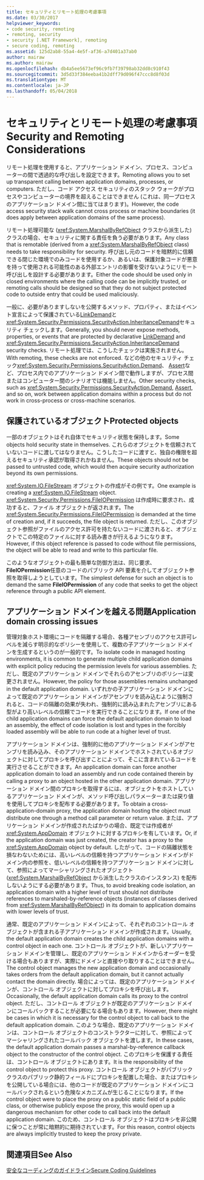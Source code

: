 ```yaml
---
title: セキュリティとリモート処理の考慮事項
ms.date: 03/30/2017
helpviewer_keywords:
- code security, remoting
- remoting, security
- security [.NET Framework], remoting
- secure coding, remoting
ms.assetid: 125d2ab8-55a4-4e5f-af36-a7d401a37ab0
author: mairaw
ms.author: mairaw
ms.openlocfilehash: db4a5ee5673ef96c9fb7f39798ab32dd8c910f43
ms.sourcegitcommit: 3d5d33f384eeba41b2dff79d096f47ccc8d8f03d
ms.translationtype: MT
ms.contentlocale: ja-JP
ms.lasthandoff: 05/04/2018
---
```

# <a name="security-and-remoting-considerations"></a><span data-ttu-id="83097-102">セキュリティとリモート処理の考慮事項</span><span class="sxs-lookup"><span data-stu-id="83097-102">Security and Remoting Considerations</span></span>
<span data-ttu-id="83097-103">リモート処理を使用すると、アプリケーション ドメイン、プロセス、コンピューターの間で透過的な呼び出しを設定できます。</span><span class="sxs-lookup"><span data-stu-id="83097-103">Remoting allows you to set up transparent calling between application domains, processes, or computers.</span></span> <span data-ttu-id="83097-104">ただし、コード アクセス セキュリティのスタック ウォークがプロセスやコンピューターの境界を超えることはできません (これは、同一プロセスのアプリケーション ドメイン間に当てはまります)。</span><span class="sxs-lookup"><span data-stu-id="83097-104">However, the code access security stack walk cannot cross process or machine boundaries (it does apply between application domains of the same process).</span></span>  
  
 <span data-ttu-id="83097-105">リモート処理可能な (<xref:System.MarshalByRefObject> クラスから派生した) クラスの場合、セキュリティに関する責任を負う必要があります。</span><span class="sxs-lookup"><span data-stu-id="83097-105">Any class that is remotable (derived from a <xref:System.MarshalByRefObject> class) needs to take responsibility for security.</span></span> <span data-ttu-id="83097-106">呼び出し元のコードを暗黙的に信頼できる閉じた環境でのみコードを使用するか、あるいは、保護対象コードが悪意を持って使用される可能性のある外部エントリの影響を受けないようにリモート呼び出しを設計する必要があります。</span><span class="sxs-lookup"><span data-stu-id="83097-106">Either the code should be used only in closed environments where the calling code can be implicitly trusted, or remoting calls should be designed so that they do not subject protected code to outside entry that could be used maliciously.</span></span>  
  
 <span data-ttu-id="83097-107">一般に、必要がありますしないを公開するメソッド、プロパティ、またはイベント宣言によって保護されている[LinkDemand](../../../docs/framework/misc/link-demands.md)と<xref:System.Security.Permissions.SecurityAction.InheritanceDemand>セキュリティ チェックします。</span><span class="sxs-lookup"><span data-stu-id="83097-107">Generally, you should never expose methods, properties, or events that are protected by declarative [LinkDemand](../../../docs/framework/misc/link-demands.md) and <xref:System.Security.Permissions.SecurityAction.InheritanceDemand> security checks.</span></span> <span data-ttu-id="83097-108">リモート処理では、こうしたチェックは実施されません。</span><span class="sxs-lookup"><span data-stu-id="83097-108">With remoting, these checks are not enforced.</span></span> <span data-ttu-id="83097-109">などの他のセキュリティ チェック<xref:System.Security.Permissions.SecurityAction.Demand>、 [Assert](../../../docs/framework/misc/using-the-assert-method.md)など、プロセス内でのアプリケーション ドメイン間で動作しますが、プロセス間またはコンピューター間のシナリオでは機能しません。</span><span class="sxs-lookup"><span data-stu-id="83097-109">Other security checks, such as <xref:System.Security.Permissions.SecurityAction.Demand>, [Assert](../../../docs/framework/misc/using-the-assert-method.md), and so on, work between application domains within a process but do not work in cross-process or cross-machine scenarios.</span></span>  
  
## <a name="protected-objects"></a><span data-ttu-id="83097-110">保護されているオブジェクト</span><span class="sxs-lookup"><span data-stu-id="83097-110">Protected objects</span></span>  
 <span data-ttu-id="83097-111">一部のオブジェクトはそれ自体でセキュリティ状態を保持します。</span><span class="sxs-lookup"><span data-stu-id="83097-111">Some objects hold security state in themselves.</span></span> <span data-ttu-id="83097-112">これらのオブジェクトを信頼されていないコードに渡してはなりません。こうしたコードに渡すと、独自の権限を超えるセキュリティ承認が取得されかねません。</span><span class="sxs-lookup"><span data-stu-id="83097-112">These objects should not be passed to untrusted code, which would then acquire security authorization beyond its own permissions.</span></span>  
  
 <span data-ttu-id="83097-113"><xref:System.IO.FileStream> オブジェクトの作成がその例です。</span><span class="sxs-lookup"><span data-stu-id="83097-113">One example is creating a <xref:System.IO.FileStream> object.</span></span> <span data-ttu-id="83097-114"><xref:System.Security.Permissions.FileIOPermission> は作成時に要求され、成功すると、ファイル オブジェクトが返されます。</span><span class="sxs-lookup"><span data-stu-id="83097-114">The <xref:System.Security.Permissions.FileIOPermission> is demanded at the time of creation and, if it succeeds, the file object is returned.</span></span> <span data-ttu-id="83097-115">ただし、このオブジェクト参照がファイルのアクセス許可を持たないコードに渡されると、オブジェクトでこの特定のファイルに対する読み書きが行えるようになります。</span><span class="sxs-lookup"><span data-stu-id="83097-115">However, if this object reference is passed to code without file permissions, the object will be able to read and write to this particular file.</span></span>  
  
 <span data-ttu-id="83097-116">このようなオブジェクトの最も簡単な防御方法は、同じ要求、 **FileIOPermission**任意のコードのパブリック API 要素を介してオブジェクト参照を取得しようとしています。</span><span class="sxs-lookup"><span data-stu-id="83097-116">The simplest defense for such an object is to demand the same **FileIOPermission** of any code that seeks to get the object reference through a public API element.</span></span>  
  
## <a name="application-domain-crossing-issues"></a><span data-ttu-id="83097-117">アプリケーション ドメインを越える問題</span><span class="sxs-lookup"><span data-stu-id="83097-117">Application domain crossing issues</span></span>  
 <span data-ttu-id="83097-118">管理対象ホスト環境にコードを隔離する場合、各種アセンブリのアクセス許可レベルを減らす明示的なポリシーを使用して、複数の子アプリケーション ドメインを生成するというのが一般的です。</span><span class="sxs-lookup"><span data-stu-id="83097-118">To isolate code in managed hosting environments, it is common to generate multiple child application domains with explicit policy reducing the permission levels for various assemblies.</span></span> <span data-ttu-id="83097-119">ただし、既定のアプリケーション ドメインでそれらのアセンブリのポリシーは変更されません。</span><span class="sxs-lookup"><span data-stu-id="83097-119">However, the policy for those assemblies remains unchanged in the default application domain.</span></span> <span data-ttu-id="83097-120">いずれかの子アプリケーション ドメインによって既定のアプリケーション ドメインがアセンブリを読み込むように強制されると、コードの隔離の効果が失われ、強制的に読み込まれたアセンブリにある型がより高いレベルの信頼でコードを実行できることになります。</span><span class="sxs-lookup"><span data-stu-id="83097-120">If one of the child application domains can force the default application domain to load an assembly, the effect of code isolation is lost and types in the forcibly loaded assembly will be able to run code at a higher level of trust.</span></span>  
  
 <span data-ttu-id="83097-121">アプリケーション ドメインは、強制的に他のアプリケーション ドメインがアセンブリを読み込み、そのアプリケーション ドメインでホストされているオブジェクトに対してプロキシを呼び出すことによって、そこに含まれているコードを実行させることができます。</span><span class="sxs-lookup"><span data-stu-id="83097-121">An application domain can force another application domain to load an assembly and run code contained therein by calling a proxy to an object hosted in the other application domain.</span></span> <span data-ttu-id="83097-122">アプリケーション ドメイン間のプロキシを取得するには、オブジェクトをホストしているアプリケーション ドメインが、メソッド呼び出しパラメーターまたは戻り値を使用してプロキシを配布する必要があります。</span><span class="sxs-lookup"><span data-stu-id="83097-122">To obtain a cross-application-domain proxy, the application domain hosting the object must distribute one through a method call parameter or return value.</span></span> <span data-ttu-id="83097-123">または、アプリケーション ドメインが作成されたばかりの場合、既定では作成者が <xref:System.AppDomain> オブジェクトに対するプロキシを有しています。</span><span class="sxs-lookup"><span data-stu-id="83097-123">Or, if the application domain was just created, the creator has a proxy to the <xref:System.AppDomain> object by default.</span></span> <span data-ttu-id="83097-124">したがって、コードの隔離状態を損なわないためには、高いレベルの信頼を持つアプリケーション ドメインがドメイン内の参照を、低いレベルの信頼を持つアプリケーション ドメインに対して、参照によってマーシャリングされたオブジェクト (<xref:System.MarshalByRefObject> から派生したクラスのインスタンス) を配布しないようにする必要があります。</span><span class="sxs-lookup"><span data-stu-id="83097-124">Thus, to avoid breaking code isolation, an application domain with a higher level of trust should not distribute references to marshaled-by-reference objects (instances of classes derived from <xref:System.MarshalByRefObject>) in its domain to application domains with lower levels of trust.</span></span>  
  
 <span data-ttu-id="83097-125">通常、既定のアプリケーション ドメインによって、それぞれのコントロール オブジェクトが含まれる子アプリケーション ドメインが作成されます。</span><span class="sxs-lookup"><span data-stu-id="83097-125">Usually, the default application domain creates the child application domains with a control object in each one.</span></span> <span data-ttu-id="83097-126">コントロール オブジェクトが、新しいアプリケーション ドメインを管理し、既定のアプリケーション ドメインからオーダーを受ける場合もありますが、実際にドメインと直接やり取りすることはできません。</span><span class="sxs-lookup"><span data-stu-id="83097-126">The control object manages the new application domain and occasionally takes orders from the default application domain, but it cannot actually contact the domain directly.</span></span> <span data-ttu-id="83097-127">場合によっては、既定のアプリケーション ドメインが、コントロール オブジェクトに対してプロキシを呼び出します。</span><span class="sxs-lookup"><span data-stu-id="83097-127">Occasionally, the default application domain calls its proxy to the control object.</span></span> <span data-ttu-id="83097-128">ただし、コントロール オブジェクトが既定のアプリケーション ドメインにコールバックすることが必要になる場合もあります。</span><span class="sxs-lookup"><span data-stu-id="83097-128">However, there might be cases in which it is necessary for the control object to call back to the default application domain.</span></span> <span data-ttu-id="83097-129">このような場合、既定のアプリケーション ドメインは、コントロール オブジェクトのコンストラクターに対して、参照によってマーシャリングされたコールバック オブジェクトを渡します。</span><span class="sxs-lookup"><span data-stu-id="83097-129">In these cases, the default application domain passes a marshal-by-reference callback object to the constructor of the control object.</span></span> <span data-ttu-id="83097-130">このプロキシを保護する責任は、コントロール オブジェクトにあります。</span><span class="sxs-lookup"><span data-stu-id="83097-130">It is the responsibility of the control object to protect this proxy.</span></span> <span data-ttu-id="83097-131">コントロール オブジェクトがパブリック クラスのパブリック静的フィールドにプロキシを配置した場合、またはプロキシを公開している場合には、他のコードが既定のアプリケーション ドメインにコールバックされるという危険なメカニズムが生じることになります。</span><span class="sxs-lookup"><span data-stu-id="83097-131">If the control object were to place the proxy on a public static field of a public class, or otherwise publicly expose the proxy, this would open up a dangerous mechanism for other code to call back into the default application domain.</span></span> <span data-ttu-id="83097-132">このため、コントロール オブジェクトはプロキシを非公開に保つことが常に暗黙的に期待されています。</span><span class="sxs-lookup"><span data-stu-id="83097-132">For this reason, control objects are always implicitly trusted to keep the proxy private.</span></span>  
  
## <a name="see-also"></a><span data-ttu-id="83097-133">関連項目</span><span class="sxs-lookup"><span data-stu-id="83097-133">See Also</span></span>  
 [<span data-ttu-id="83097-134">安全なコーディングのガイドライン</span><span class="sxs-lookup"><span data-stu-id="83097-134">Secure Coding Guidelines</span></span>](../../../docs/standard/security/secure-coding-guidelines.md)
